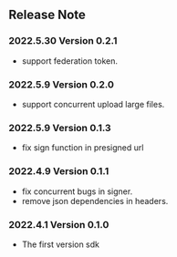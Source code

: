 ## Release Note
### 2022.5.30 Version 0.2.1
- support federation token.
### 2022.5.9 Version 0.2.0
- support concurrent upload large files.
### 2022.5.9 Version 0.1.3
- fix sign function in presigned url
### 2022.4.9 Version 0.1.1
- fix concurrent bugs in signer.
- remove json dependencies in headers.
### 2022.4.1 Version 0.1.0
- The first version sdk
